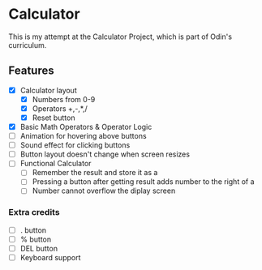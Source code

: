 # Calculator
This is my attempt at the Calculator Project, which is part of Odin's curriculum.

## Features
- [x] Calculator layout
  - [x] Numbers from 0-9
  - [x] Operators +,-,*,/
  - [x] Reset button
- [x] Basic Math Operators & Operator Logic
- [ ] Animation for hovering above buttons
- [ ] Sound effect for clicking buttons
- [ ] Button layout doesn't change when screen resizes
- [ ] Functional Calculator
  - [ ] Remember the result and store it as a
  - [ ] Pressing a button after getting result adds number to the right of a
  - [ ] Number cannot overflow the diplay screen

### Extra credits
- [ ] . button
- [ ] % button
- [ ] DEL button
- [ ] Keyboard support
